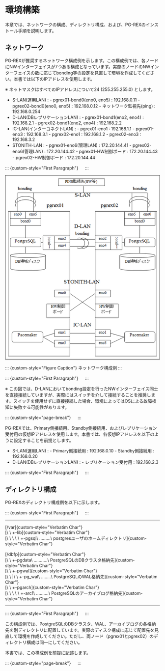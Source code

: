 環境構築
========

本章では、ネットワークの構成、ディレクトリ構成、および、PG-REXのインストール手順を説明します。

ネットワーク
------------

PG-REXが推奨するネットワーク構成例を示します。この構成例では、各ノードにNWインターフェイスが7つある構成となっています。実際のノードのNWインターフェイスの数に応じてbonding等の設定を見直して環境を作成してください。本書では以下のIPアドレスを使用します。

※ ネットマスクはすべてのIPアドレスについて24 (255.255.255.0) とします。

-   S-LAN(運用LAN)
    :   -   pgrex01-bond0(eno0, eno5) : 192.168.0.11
        -   pgrex02-bond0(eno0, eno5) : 192.168.0.12
        -   ネットワーク監視先(ping) : 192.168.0.254
-   D-LAN(DBレプリケーションLAN)
    :   -   pgrex01-bond1(eno2, eno4) : 192.168.2.1
        -   pgrex02-bond1(eno2, eno4) : 192.168.2.2
-   IC-LAN(インターコネクトLAN)
    :   -   pgrex01-eno1 : 192.168.1.1
        -   pgrex01-eno3 : 192.168.3.1
        -   pgrex02-eno1 : 192.168.1.2
        -   pgrex02-eno3 : 192.168.3.2
-   STONITH-LAN
    :   -   pgrex01-eno6(管理LAN) : 172.20.144.41
        -   pgrex02-eno6(管理LAN) : 172.20.144.42
        -   pgrex01-HW制御ボード  : 172.20.144.43
        -   pgrex02-HW制御ボード  : 172.20.144.44

::: {custom-style="First Paragraph"}
　
:::

  ![](media/image1.png)

::: {custom-style="Figure Caption"}
ネットワーク構成例
:::

::: {custom-style="First Paragraph"}
　
:::

※ この図では、D-LANにおいてbonding設定を行ったNWインターフェイス同士を直接接続していますが、実際にはスイッチを介して接続することを推奨します。スイッチを使用せずに直接接続した場合、環境によってはOSによる故障検知に失敗する可能性があります。

::: {custom-style="page-break"}
　
:::

PG-REXでは、Primary側接続用、Standby側接続用、およびレプリケーション受付用の仮想IPアドレスを使用します。本書では、各仮想IPアドレスを以下のように設定することを前提とします。

-   S-LAN(運用LAN)
    :   -   Primary側接続用 : 192.168.0.10
        -   Standby側接続用 : 192.168.0.20
-   D-LAN(DBレプリケーションLAN)
    :   -   レプリケーション受付用 : 192.168.2.3

::: {custom-style="First Paragraph"}
　
:::

ディレクトリ構成
----------------

PG-REXのディレクトリ構成例を以下に示します。

::: {custom-style="First Paragraph"}
　
:::

  ------------------------------------------------------------------------
  [/var]{custom-style="Verbatim Char"}\
  [\ \ +\-lib]{custom-style="Verbatim Char"}\
  [\ \ \ \ \ +\-pgsql\ \.\.\.\.\.\.\.\.\.\ postgresユーザのホームディレクトリ]{custom-style="Verbatim Char"}\
  \
  [/dbfp]{custom-style="Verbatim Char"}\
  [\ \ +\-pgdata\ \.\.\.\.\.\.\.\.\.\.\.\ PostgreSQLのDBクラスタ格納先]{custom-style="Verbatim Char"}\
  [\ \ +\-pgwal]{custom-style="Verbatim Char"}\
  [\ \ |\ \ +\-pg_wal\ \.\.\.\.\.\.\.\.\ PostgreSQLのWAL格納先]{custom-style="Verbatim Char"}\
  [\ \ +\-pgarch]{custom-style="Verbatim Char"}\
  [\ \ \ \ \ +\-arc1\ \.\.\.\.\.\.\.\.\.\.\ PostgreSQLのアーカイブログ格納先]{custom-style="Verbatim Char"}

  ------------------------------------------------------------------------

::: {custom-style="First Paragraph"}
　
:::

この構成例では、PostgreSQLのDBクラスタ、WAL、アーカイブログの各格納先を別ディレクトリに配置しています。実際のディスク構成に応じて配置先を見直して環境を作成してください。ただし、両ノード（pgrex01とpgrex02）のディレクトリ構成は同一にしてください。

本書では、この構成例を前提に記述します。

::: {custom-style="page-break"}
　
:::

